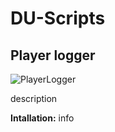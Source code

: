 # DU-Scripts

## Player logger
![PlayerLogger](https://github.com/Davemane42/DU-Scripts/blob/master/Player%20logger.png?raw=true)

description

**Intallation:** info

